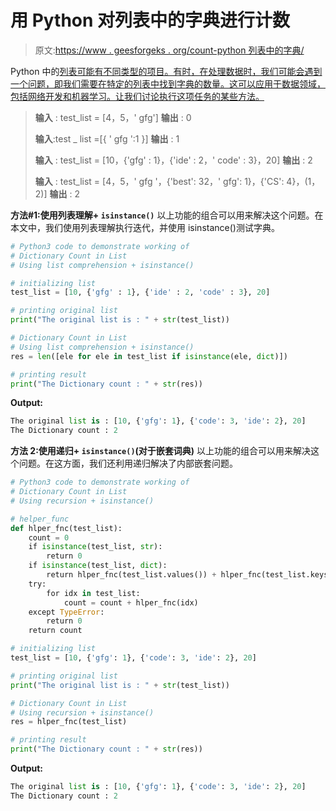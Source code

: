 # 用 Python 对列表中的字典进行计数

> 原文:[https://www . geesforgeks . org/count-python 列表中的字典/](https://www.geeksforgeeks.org/count-dictionaries-in-a-list-in-python/)

Python 中的[列表可能有不同类型的项目。有时，在处理数据时，我们可能会遇到一个问题，即我们需要在特定的列表中找到字典的数量。这可以应用于数据领域，包括网络开发和机器学习。让我们讨论执行这项任务的某些方法。](https://www.geeksforgeeks.org/python-list/)

> **输入** : test_list = [4，5，' gfg']
> **输出** : 0
> 
> **输入**:test _ list =[{ ' gfg ':1 }]
> **输出** : 1
> 
> **输入** : test_list = [10，{'gfg' : 1}，{'ide' : 2，' code' : 3}，20]
> **输出** : 2
> 
> **输入** : test_list = [4，5，' gfg '，{'best': 32，' gfg': 1}，{'CS': 4}，(1，2)]
> **输出** : 2

**方法#1:使用列表理解+ `isinstance()`**
以上功能的组合可以用来解决这个问题。在本文中，我们使用列表理解执行迭代，并使用 isinstance()测试字典。

```py
# Python3 code to demonstrate working of 
# Dictionary Count in List
# Using list comprehension + isinstance()

# initializing list
test_list = [10, {'gfg' : 1}, {'ide' : 2, 'code' : 3}, 20]

# printing original list
print("The original list is : " + str(test_list))

# Dictionary Count in List
# Using list comprehension + isinstance()
res = len([ele for ele in test_list if isinstance(ele, dict)])

# printing result 
print("The Dictionary count : " + str(res)) 
```

**Output:**

```py
The original list is : [10, {'gfg': 1}, {'code': 3, 'ide': 2}, 20]
The Dictionary count : 2

```

**方法 2:使用递归+ `isinstance()`(对于嵌套词典)**
以上功能的组合可以用来解决这个问题。在这方面，我们还利用递归解决了内部嵌套问题。

```py
# Python3 code to demonstrate working of 
# Dictionary Count in List
# Using recursion + isinstance()

# helper_func
def hlper_fnc(test_list):
    count = 0
    if isinstance(test_list, str):
        return 0
    if isinstance(test_list, dict):
        return hlper_fnc(test_list.values()) + hlper_fnc(test_list.keys()) + 1
    try:
        for idx in test_list:
            count = count + hlper_fnc(idx)
    except TypeError:
        return 0
    return count

# initializing list
test_list = [10, {'gfg': 1}, {'code': 3, 'ide': 2}, 20]

# printing original list
print("The original list is : " + str(test_list))

# Dictionary Count in List
# Using recursion + isinstance()
res = hlper_fnc(test_list)

# printing result 
print("The Dictionary count : " + str(res)) 
```

**Output:**

```py
The original list is : [10, {'gfg': 1}, {'code': 3, 'ide': 2}, 20]
The Dictionary count : 2

```